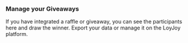 ### Manage your Giveaways

If you have integrated a raffle or giveaway, you can see the participants here and draw the winner. Export your data or manage it on the LoyJoy platform.
